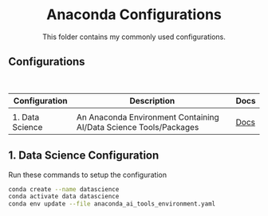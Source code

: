 <h1 align="center">Anaconda Configurations</h1>
<p align="center">
    This folder contains my commonly used configurations.
</p>

## Configurations
<br>


| Configuration | Description                                 | Docs                                     |
| ------------  | ------------------------------------------- | -------------------------------          |
|                                 |
| 1. Data Science | An Anaconda Environment Containing AI/Data Science Tools/Packages | [Docs](./anaconda_ai_tools_environment.yaml) |


## 1. Data Science Configuration

Run these commands to setup the configuration

```bash
conda create --name datascience
conda activate data datascience
conda env update --file anaconda_ai_tools_environment.yaml
```